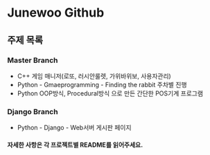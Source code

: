 <h1> Junewoo Github

## 주제 목록
### Master Branch
- C++ 게임 매니저(로또, 러시안룰렛, 가위바위보, 사용자관리)
- Python - Gmaeprogramming - Finding the rabbit 주차별 진행
- Python OOP방식, Procedural방식 으로 만든 간단한 POS기계 프로그램

### Django Branch
 - Python - Django - Web서버 게시판 페이지


 ####  자세한 사항은 각 프로젝트별 README를 읽어주세요.
